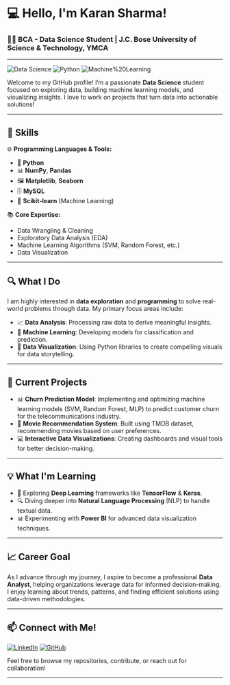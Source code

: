 # 💻 **Hello, I'm Karan Sharma!**  
### 👨‍🎓 BCA - Data Science Student | J.C. Bose University of Science & Technology, YMCA  
---
![Data Science](https://img.shields.io/badge/Data%20Science-Enthusiast-green) ![Python](https://img.shields.io/badge/Python-Expert-blue) ![Machine%20Learning](https://img.shields.io/badge/Machine%20Learning-Learner-yellow)

Welcome to my GitHub profile! I’m a passionate **Data Science** student focused on exploring data, building machine learning models, and visualizing insights. I love to work on projects that turn data into actionable solutions!

---

## 🧠 **Skills**  
🌐 **Programming Languages & Tools:**  
- 🐍 **Python**  
- 📊 **NumPy**, **Pandas**  
- 🖼️ **Matplotlib**, **Seaborn**  
- 🗄️ **MySQL**  
- 🧠 **Scikit-learn** (Machine Learning)

📚 **Core Expertise:**  
- Data Wrangling & Cleaning  
- Exploratory Data Analysis (EDA)  
- Machine Learning Algorithms (SVM, Random Forest, etc.)  
- Data Visualization  

---

## 🔍 **What I Do**  
I am highly interested in **data exploration** and **programming** to solve real-world problems through data. My primary focus areas include:
- 📈 **Data Analysis**: Processing raw data to derive meaningful insights.
- 🤖 **Machine Learning**: Developing models for classification and prediction.
- 🎨 **Data Visualization**: Using Python libraries to create compelling visuals for data storytelling.

---

## 🚀 **Current Projects**  
- 📊 **Churn Prediction Model**: Implementing and optimizing machine learning models (SVM, Random Forest, MLP) to predict customer churn for the telecommunications industry.  
- 🎥 **Movie Recommendation System**: Built using TMDB dataset, recommending movies based on user preferences.  
- 💻 **Interactive Data Visualizations**: Creating dashboards and visual tools for better decision-making.

---

## 💡 **What I'm Learning**  
- 🌱 Exploring **Deep Learning** frameworks like **TensorFlow** & **Keras**.  
- 🔍 Diving deeper into **Natural Language Processing** (NLP) to handle textual data.  
- 📊 Experimenting with **Power BI** for advanced data visualization techniques.

---

## 📈 **Career Goal**  
As I advance through my journey, I aspire to become a professional **Data Analyst**, helping organizations leverage data for informed decision-making. I enjoy learning about trends, patterns, and finding efficient solutions using data-driven methodologies.

---

## 📫 **Connect with Me!**  
[![LinkedIn](https://img.shields.io/badge/LinkedIn-Connect-blue)]([https://www.linkedin.com/in/your-profile](https://www.linkedin.com/in/karan-sharma-4723642ab?utm_source=share&utm_campaign=share_via&utm_content=profile&utm_medium=android_app))  
[![GitHub](https://img.shields.io/badge/GitHub-Follow-lightgrey)](https://github.com/bunk4code)

Feel free to browse my repositories, contribute, or reach out for collaboration!

---
